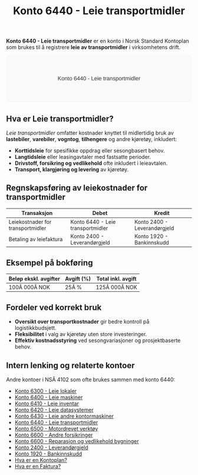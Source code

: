 ﻿---
title: "Konto 6440 - Leie transportmidler"
seoTitle: "6440-leie-transportmidler"
meta_description: '**Konto 6440 - Leie transportmidler** er en konto i Norsk Standard Kontoplan som brukes til å registrere **leie av transportmidler** i virksomhetens drift.'
slug: 6440-leie-transportmidler
type: blog
layout: pages/single
---

**Konto 6440 - Leie transportmidler** er en konto i Norsk Standard Kontoplan som brukes til å registrere **leie av transportmidler** i virksomhetens drift.

![Illustrasjon av konto 6440 Leie transportmidler](6440-leie-transportmidler-image.svg)

## Hva er Leie transportmidler?

*Leie transportmidler* omfatter kostnader knyttet til midlertidig bruk av **lastebiler**, **varebiler**, **vogntog**, **tilhengere** og andre kjøretøy, inkludert:

* **Korttidsleie** for spesifikke oppdrag eller sesongbasert behov.
* **Langtidsleie** eller leasingavtaler med fastsatte perioder.
* **Drivstoff, forsikring og vedlikehold** ofte inkludert i leieavtalen.
* **Transport, klargjøring og levering** av kjøretøy.

## Regnskapsføring av leiekostnader for transportmidler

| Transaksjon                         | Debet                            | Kredit                       |
|-------------------------------------|----------------------------------|------------------------------|
| Leiekostnader for transportmidler   | Konto 6440 - Leie transportmidler | Konto 2400 - Leverandørgjeld |
| Betaling av leiefaktura             | Konto 2400 - Leverandørgjeld     | Konto 1920 - Bankinnskudd    |

## Eksempel på bokføring

| Beløp ekskl. avgifter | Avgift (%) | Total inkl. avgift |
|-----------------------|------------|--------------------|
| 100Â 000Â NOK           | 25Â %       | 125Â 000Â NOK        |

## Fordeler ved korrekt bruk

* **Oversikt over transportkostnader** gir bedre kontroll på logistikkbudsjett.
* **Fleksibilitet** i valg av kjøretøy uten store investeringer.
* **Effektiv kostnadsstyring** ved sesongvariasjoner og prosjektbaserte behov.

## Intern lenking og relaterte kontoer

Andre kontoer i NSÂ 4102 som ofte brukes sammen med konto 6440:

* [Konto 6300 - Leie lokaler](/blogs/kontoplan/6300-leie-lokaler "Konto 6300 - Leie lokaler")
* [Konto 6400 - Leie maskiner](/blogs/kontoplan/6400-leie-maskiner "Konto 6400 - Leie maskiner")
* [Konto 6410 - Leie inventar](/blogs/kontoplan/6410-leie-inventar "Konto 6410 - Leie inventar")
* [Konto 6420 - Leie datasystemer](/blogs/kontoplan/6420-leie-datasystemer "Konto 6420 - Leie datasystemer")
* [Konto 6430 - Leie andre kontormaskiner](/blogs/kontoplan/6430-leie-andre-kontormaskiner "Konto 6430 - Leie andre kontormaskiner")
* [Konto 6440 - Leie transportmidler](/blogs/kontoplan/6440-leie-transportmidler "Konto 6440 - Leie transportmidler")
* [Konto 6500 - Motordrevet verktøy](/blogs/kontoplan/6500-motordrevet-verktoy "Konto 6500 - Motordrevet verktøy")
* [Konto 6600 - Andre forsikringer](/blogs/kontoplan/6600-andre-forsikringer "Konto 6600 - Andre forsikringer")
* [Konto 6600 - Reparasjon og vedlikehold bygninger](/blogs/kontoplan/6600-reparasjon-og-vedlikehold-bygninger "Konto 6600 - Reparasjon og vedlikehold bygninger")
* [Konto 2400 - Leverandørgjeld](/blogs/kontoplan/2400-leverandorgjeld "Konto 2400 - Leverandørgjeld")
* [Konto 1920 - Bankinnskudd](/blogs/kontoplan/1920-bankinnskudd "Konto 1920 - Bankinnskudd")
* [Hva er en Kontoplan?](/blogs/regnskap/hva-er-kontoplan "Hva er en Kontoplan? Komplett Guide til Kontoplaner i Norsk Regnskap")
* [Hva er en Faktura?](/blogs/regnskap/hva-er-en-faktura "Hva er en Faktura? En Guide til Norske Fakturakrav")







